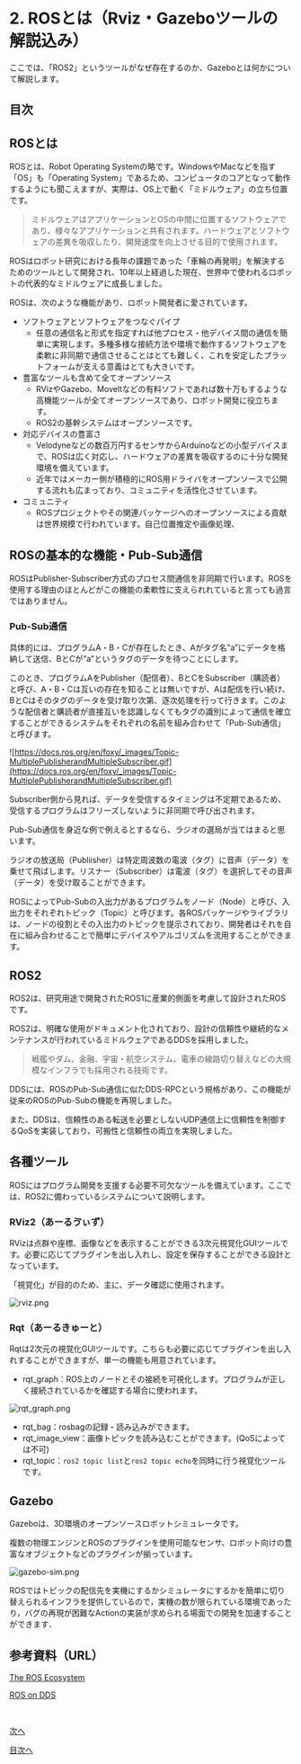 # 2. ROSとは（Rviz・Gazeboツールの解説込み）

ここでは、「ROS2」というツールがなぜ存在するのか、Gazeboとは何かについて解説します。

## 目次

## ROSとは

ROSとは、Robot Operating Systemの略です。WindowsやMacなどを指す「OS」も「Operating System」であるため、コンピュータのコアとなって動作するようにも聞こえますが、実際は、OS上で動く「ミドルウェア」の立ち位置です。

> ミドルウェアはアプリケーションとOSの中間に位置するソフトウェアであり、様々なアプリケーションと共有されます。ハードウェアとソフトウェアの差異を吸収したり、開発速度を向上させる目的で使用されます。
> 

ROSはロボット研究における長年の課題であった「車輪の再発明」を解決するためのツールとして開発され、10年以上経過した現在、世界中で使われるロボットの代表的なミドルウェアに成長しました。

ROSは、次のような機能があり、ロボット開発者に愛されています。

- ソフトウェアとソフトウェアをつなぐパイプ
    - 任意の通信名と形式を指定すれば他プロセス・他デバイス間の通信を簡単に実現します。多種多様な接続方法や環境で動作するソフトウェアを柔軟に非同期で通信させることはとても難しく、これを安定したプラットフォームが支える意義はとても大きいです。
- 豊富なツールも含めて全てオープンソース
    - RVizやGazebo、Moveltなどの有料ソフトであれば数十万もするような高機能ツールが全てオープンソースであり、ロボット開発に役立ちます。
    - ROS2の基幹システムはオープンソースです。
- 対応デバイスの豊富さ
    - Velodyneなどの数百万円するセンサからArduinoなどの小型デバイスまで、ROSは広く対応し、ハードウェアの差異を吸収するのに十分な開発環境を備えています。
    - 近年ではメーカー側が積極的にROS用ドライバをオープンソースで公開する流れも広まっており、コミュニティを活性化させています。
- コミュニティ
    - ROSプロジェクトやその関連パッケージへのオープンソースによる貢献は世界規模で行われています。自己位置推定や画像処理、

## ROSの基本的な機能・Pub-Sub通信

ROSはPublisher-Subscriber方式のプロセス間通信を非同期で行います。ROSを使用する理由のほとんどがこの機能の柔軟性に支えられれていると言っても過言ではありません。

### Pub-Sub通信

具体的には、プログラムA・B・Cが存在したとき、Aがタグ名”a”にデータを格納して送信、BとCが”a”というタグのデータを待つことにします。

このとき、プログラムAをPublisher（配信者）、BとCをSubscriber（購読者）と呼び、A・B・Cは互いの存在を知ることは無いですが、Aは配信を行い続け、BとCはそのタグのデータを受け取り次第、逐次処理を行って行きます。このような配信者と購読者が直接互いを認識しなくてもタグの識別によって通信を確立することができるシステムをそれぞれの名前を組み合わせて「Pub-Sub通信」と呼びます。

![https://docs.ros.org/en/foxy/_images/Topic-MultiplePublisherandMultipleSubscriber.gif](https://docs.ros.org/en/foxy/_images/Topic-MultiplePublisherandMultipleSubscriber.gif)

Subscriber側から見れば、データを受信するタイミングは不定期であるため、受信するプログラムはフリーズしないように非同期で呼び出されます。

Pub-Sub通信を身近な例で例えるとするなら、ラジオの選局が当てはまると思います。

ラジオの放送局（Publiisher）は特定周波数の電波（タグ）に音声（データ）を乗せて飛ばします。リスナー（Subscriber）は電波（タグ）を選択してその音声（データ）を受け取ることができます。

ROSによってPub-Subの入出力があるプログラムをノード（Node）と呼び、入出力をそれぞれトピック（Topic）と呼びます。各ROSパッケージやライブラリは、ノードの役割とその入出力のトピックを提示されており、開発者はそれを自在に組み合わせることで簡単にデバイスやアルゴリズムを流用することができます。

## ROS2

ROS2は、研究用途で開発されたROS1に産業的側面を考慮して設計されたROSです。

ROS2は、明確な使用がドキュメント化されており、設計の信頼性や継続的なメンテナンスが行われているミドルウェアであるDDSを採用しました。

> 戦艦やダム、金融、宇宙・航空システム、電車の線路切り替えなどの大規模なインフラでも採用される技術です。
> 

DDSには、ROSのPub-Sub通信に似たDDS-RPCという規格があり、この機能が従来のROSのPub-Subの機能を再現しました。

また、DDSは、信頼性のある転送を必要としないUDP通信上に信頼性を制御するQoSを実装しており、可搬性と信頼性の両立を実現しました。

## 各種ツール

ROSにはプログラム開発を支援する必要不可欠なツールを備えています。ここでは、ROS2に備わっているシステムについて説明します。

### RViz2（あーるゔぃず）

RVizは点群や座標、画像などを表示することができる3次元視覚化GUIツールです。必要に応じてプラグインを出し入れし、設定を保存することができる設計となっています。

「視覚化」が目的のため、主に、データ確認に使用されます。

![rviz.png](./images/image2/rviz.png)

### Rqt（あーるきゅーと）

Rqtは2次元の視覚化GUIツールです。こちらも必要に応じてプラグインを出し入れすることができますが、単一の機能も用意されています。

- rqt_graph：ROS上のノードとその接続を可視化します。プログラムが正しく接続されているかを確認する場合に使われます。

![rqt_graph.png](./images/image2/rqt_graph.png)

- rqt_bag：rosbagの記録・読み込みができます。
- rqt_image_view：画像トピックを読み込むことができます。(QoSによっては不可)
- rqt_topic：`ros2 topic list`と`ros2 topic echo`を同時に行う視覚化ツールです。

## Gazebo

Gazeboは、3D環境のオープンソースロボットシミュレータです。

複数の物理エンジンとROSのプラグインを使用可能なセンサ、ロボット向けの豊富なオブジェクトなどのプラグインが揃っています。

![gazebo-sim.png](./images/image2/gazebo-sim.png)

ROSではトピックの配信先を実機にするかシミュレータにするかを簡単に切り替えられるインフラを提供しているので，実機の数が限られている環境であったり，バグの再現が困難なActionの実装が求められる場面での開発を加速することができます．

## 参考資料（URL）

[The ROS Ecosystem](https://www.ros.org/blog/ecosystem/)

[ROS on DDS](http://design.ros2.org/articles/ros_on_dds.html)


<br>

[次へ](./part3.md)

[目次へ](./README.md)